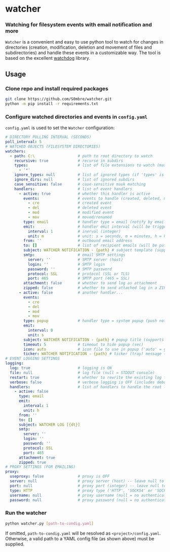 # watcher
### Watching for filesystem events with email notification and more
`Watcher` is a convenient and easy to use python tool to watch for changes in directories (creation, modification, deletion and movement of files and subdirectories) and handle these events in a customizable way. The tool is based on the excellent [watchdog](https://python-watchdog.readthedocs.io/en/stable/index.html) library.

## Usage

### Clone repo and install required packages
```bash
git clone https://github.com/S0mbre/watcher.git
python -m pip install -r requirements.txt
```

### Configure watched directories and events in `config.yaml`
`config.yaml` is used to set the `Watcher` configuration:
```yaml
# DIRECTORY POLLING INTERVAL (SECONDS)
poll_interval: 5
# WATCHED OBJECTS (FILESYSTEM DIRECTORIES)
watchers:
  - path: C:\                   # path to root directory to watch
    recursive: true             # recurse in subdirs
    types:                      # list of file extensions to watch (masks)
      - '*'
    ignore_types: null          # list of ignored types (if 'types' is null)
    ignore_dirs: null           # list of ignored subdirs
    case_sensitive: false       # case-sensitive mask matching
    handlers:                   # list of event handlers
      - active: true            # whether this handler is active
        events:                 # events to handle (created, deleted, modified, moved/renamed)
          - cre                 # created event
          - del                 # deleted event
          - mod                 # modified event
          - mov                 # moved/renamed
        type: email             # handler type = email (notify by email)
        emit:                   # handler emit interval (will be triggered every ... units)
          interval: 1           # inerval (integer)
          unit: m               # unit: s = seconds, m = minutes, h = hours, d = days, w = weeks
        from: ''                # outbound email address
        to: []                  # list of recipient emails (will be put in BCC field)
        subject: WATCHER NOTIFICATION - {path} # subject template (supports placeholders in curly brackets: path, dt, events, type, event, message)
        smtp:                   # email SMTP settings
          server: ''            # SMTP server (host)
          login: ''             # SMTP login
          password: ''          # SMTP password
          protocol: SSL         # protocol (SSL or TLS)
          port: 465             # SMTP port (465 = SSL)
        attachment: false       # whether to send log as attachment
        zipped: false           # whether to send attached log in a ZIP archive
      - active: false           # another handler...
        events:
          - cre
          - del
          - mod
          - mov
        type: popup             # handler type = system popup (push notification)
        emit:
          interval: 0
          unit: s
        subject: WATCHER NOTIFICATION - {path} # popup title (supports placeholders: see 'subject' in email handler)
        timeout: 5              # timeout to hide popup (sec)
        icon: auto              # icon file to use in popup ('auto' = guess by event type from <project>/img/*.ico)
        ticker: WATCHER NOTIFICATION - {path} # ticker (tray) message (supports placeholders: see 'subject' in email handler)
# EVENT LOGGING SETTINGS     
logging:
  log: true                     # logging is ON
  file: null                    # log file (null = STDOUT console)
  restart: true                 # whether to rewrite the existing log file (false = append)
  verbose: false                # verbose logging is OFF (includes debug messages)
  handlers:                     # list of handlers to handle the root log file (e.g. send by email) -- see watchers > handlers above
    - active: false
      type: email
      emit:
        interval: 1
        unit: h
      from: ''
      to: []
      subject: WATCHER LOG [{dt}]
      smtp:
        server: ''
        login: ''
        password: ''
        protocol: SSL
        port: 465
      attachment: true
      zipped: true
# PROXY SETTINGS (FOR EMAILING)
proxy:
  useproxy: false               # proxy is OFF
  server: null                  # proxy server (host) -- leave null to use system settings
  port: null                    # proxy port (integer) -- leave null to use system settings 
  type: HTTP                    # proxy type ('HTTP', 'SOCKS4' or 'SOCKS5')
  username: null                # proxy username (null = no authentication)
  password: null                # proxy password (null = no authentication)
```

### Run the watcher
```bash
python watcher.py [path-to-condig.yaml]
```
If omitted, `path-to-condig.yaml` will be resolved as `<project>/config.yaml`. Otherwise, a valid path to a YAML config file (as shown above) must be supplied.